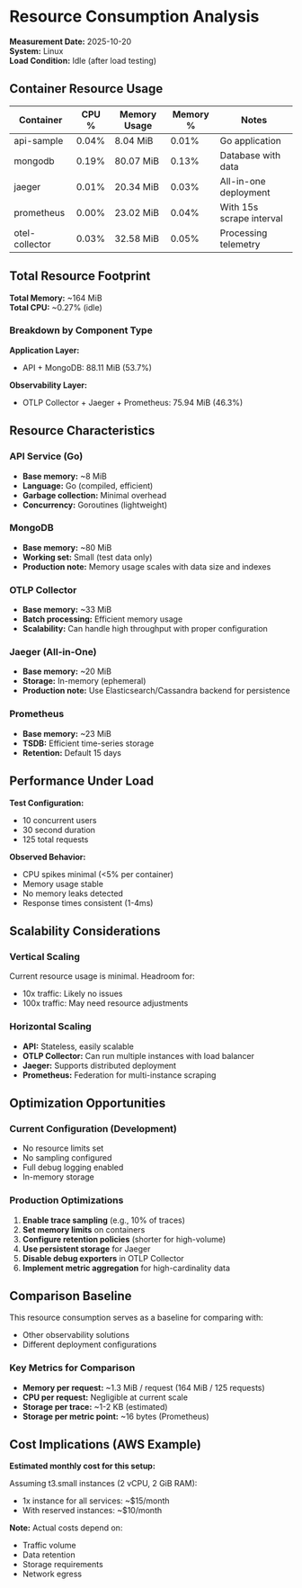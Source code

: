 # Resource Consumption Analysis

**Measurement Date:** 2025-10-20  
**System:** Linux  
**Load Condition:** Idle (after load testing)

## Container Resource Usage

| Container | CPU % | Memory Usage | Memory % | Notes |
|-----------|-------|--------------|----------|-------|
| api-sample | 0.04% | 8.04 MiB | 0.01% | Go application |
| mongodb | 0.19% | 80.07 MiB | 0.13% | Database with data |
| jaeger | 0.01% | 20.34 MiB | 0.03% | All-in-one deployment |
| prometheus | 0.00% | 23.02 MiB | 0.04% | With 15s scrape interval |
| otel-collector | 0.03% | 32.58 MiB | 0.05% | Processing telemetry |

## Total Resource Footprint

**Total Memory:** ~164 MiB  
**Total CPU:** ~0.27% (idle)

### Breakdown by Component Type

**Application Layer:**
- API + MongoDB: 88.11 MiB (53.7%)

**Observability Layer:**
- OTLP Collector + Jaeger + Prometheus: 75.94 MiB (46.3%)

## Resource Characteristics

### API Service (Go)
- **Base memory:** ~8 MiB
- **Language:** Go (compiled, efficient)
- **Garbage collection:** Minimal overhead
- **Concurrency:** Goroutines (lightweight)

### MongoDB
- **Base memory:** ~80 MiB
- **Working set:** Small (test data only)
- **Production note:** Memory usage scales with data size and indexes

### OTLP Collector
- **Base memory:** ~33 MiB
- **Batch processing:** Efficient memory usage
- **Scalability:** Can handle high throughput with proper configuration

### Jaeger (All-in-One)
- **Base memory:** ~20 MiB
- **Storage:** In-memory (ephemeral)
- **Production note:** Use Elasticsearch/Cassandra backend for persistence

### Prometheus
- **Base memory:** ~23 MiB
- **TSDB:** Efficient time-series storage
- **Retention:** Default 15 days

## Performance Under Load

**Test Configuration:**
- 10 concurrent users
- 30 second duration
- 125 total requests

**Observed Behavior:**
- CPU spikes minimal (<5% per container)
- Memory usage stable
- No memory leaks detected
- Response times consistent (1-4ms)

## Scalability Considerations

### Vertical Scaling
Current resource usage is minimal. Headroom for:
- 10x traffic: Likely no issues
- 100x traffic: May need resource adjustments

### Horizontal Scaling
- **API:** Stateless, easily scalable
- **OTLP Collector:** Can run multiple instances with load balancer
- **Jaeger:** Supports distributed deployment
- **Prometheus:** Federation for multi-instance scraping

## Optimization Opportunities

### Current Configuration (Development)
- No resource limits set
- No sampling configured
- Full debug logging enabled
- In-memory storage

### Production Optimizations
1. **Enable trace sampling** (e.g., 10% of traces)
2. **Set memory limits** on containers
3. **Configure retention policies** (shorter for high-volume)
4. **Use persistent storage** for Jaeger
5. **Disable debug exporters** in OTLP Collector
6. **Implement metric aggregation** for high-cardinality data

## Comparison Baseline

This resource consumption serves as a baseline for comparing with:
- Other observability solutions
- Different deployment configurations

### Key Metrics for Comparison
- **Memory per request:** ~1.3 MiB / request (164 MiB / 125 requests)
- **CPU per request:** Negligible at current scale
- **Storage per trace:** ~1-2 KB (estimated)
- **Storage per metric point:** ~16 bytes (Prometheus)

## Cost Implications (AWS Example)

**Estimated monthly cost for this setup:**

Assuming t3.small instances (2 vCPU, 2 GiB RAM):
- 1x instance for all services: ~$15/month
- With reserved instances: ~$10/month

**Note:** Actual costs depend on:
- Traffic volume
- Data retention
- Storage requirements
- Network egress
